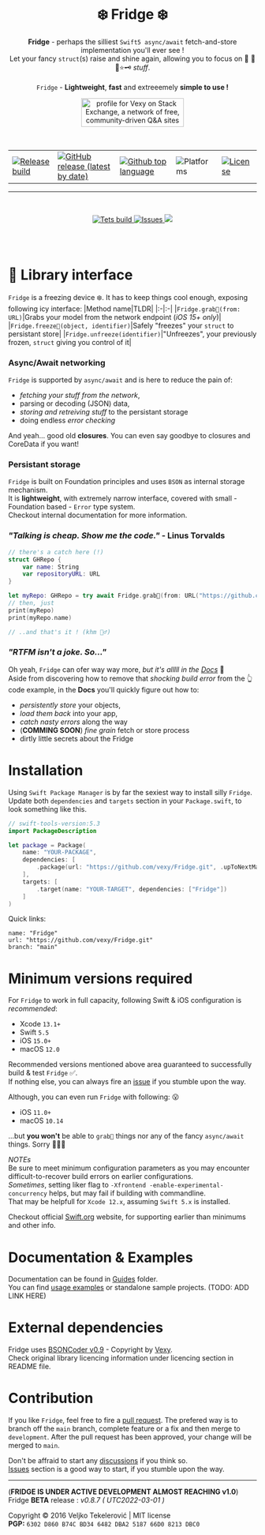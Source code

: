 <h1 align="center">
❄️ Fridge ❄️
</h1>

<p align="center">
  <b>Fridge</b> - perhaps the silliest <code>Swift5 async/await</code> fetch-and-store implementation you'll ever see !<br>
  Let your fancy <code>struct</code>(s) raise and shine again, allowing you to focus on 💬 🥊🤖⭐️🗝 <i>stuff</i>.<br><br>
  <code>Fridge</code> - <b>Lightweight</b>, <b>fast</b> and extreeemely <b>simple to use !</b>
</p>

<p align="center">
    <a href="https://stackexchange.com/users/215166"><img src="https://stackexchange.com/users/flair/215166.png?theme=clean" width="208" height="58" alt="profile for Vexy on Stack Exchange, a network of free, community-driven Q&amp;A sites" title="profile for Vexy on Stack Exchange, a network of free, community-driven Q&amp;A sites">
    </a>
</p>
<br>
<table style="width:100%">
  <!-- <tr>
    <th># HEADERS HIDDEN #</th>
  </tr> -->
  <tr style="outline: thin; vertical-align: middle">
    <td>
        <a href=https://github.com/vexy/Fridge/actions/workflows/release_workflow.yml">
            <img alt="Release build" src="https://github.com/vexy/Fridge/actions/workflows/release_workflow.yml/badge.svg">
        </a>
    </td>
    <td>
        <a href="https://github.com/vexy/Fridge/releases">
            <img alt="GitHub release (latest by date)" src="https://img.shields.io/github/v/release/vexy/Fridge?color=green&display_name=release&label=Latest%20release">
        </a>
    </td>
    <td><a href="https://github.com/vexy/Fridge/search?l=swift"><img alt="Github top language" src="https://img.shields.io/github/languages/top/vexy/Fridge"></a></td>
    <td><img alt="Platforms" src="https://img.shields.io/badge/Platform-iOS%2C%20macOS%2C%20tvOS%2C%20watchOS-blue"></td>
    <td><a href="https://github.com/vexy/Fridge/blob/master/LICENSE"><img alt="License" src="https://img.shields.io/github/license/vexy/Fridge"></a></td>
  </tr>
</table>
</p>

---

<br>
<p align="center">
  <a href="https://github.com/vexy/Fridge/actions/workflows/tests_workflow.yml">
    <img alt="Tets build" src="https://github.com/vexy/Fridge/actions/workflows/tests_workflow.yml/badge.svg">
  </a>
  <a href="https://github.com/vexy/Fridge/issues">
    <img alt="Issues" src="https://img.shields.io/github/issues/vexy/fridge">
  </a>
  <img src="https://img.shields.io/github/languages/code-size/vexy/fridge?color=g">
</p>
<br><br>

# 💠 Library interface
`Fridge` is a freezing device ❄️. It has to keep things cool enough, exposing following icy interface:
|Method name|TLDR|
|:-|:-|
|`Fridge.grab🔮(from: URL)`|Grabs your model from the network endpoint (_iOS 15+ only_)|
|`Fridge.freeze🧊(object, identifier)`|Safely "freezes" your `struct` to persistant store|
|`Fridge.unfreeze(identifier)`|"Unfreezes", your previously frozen, `struct` giving you control of it|

### Async/Await networking  
`Fridge` is supported by `async/await` and is here to reduce the pain of:
  - _fetching your stuff from the network_,
  - parsing or decoding (JSON) data,
  - _storing and retreiving stuff_ to the persistant storage
  - doing endless _error checking_

And yeah... good old **closures**. You can even say goodbye to closures and CoreData if you want!    

### Persistant storage
`Fridge` is built on Foundation principles and uses `BSON` as internal storage mechanism.   
It is **lightweight**, with extremely narrow interface, covered with small - Foundation based - `Error` type system.  
Checkout internal documentation for more information.  

### _"Talking is cheap. Show me the code."_ - Linus Torvalds

```Swift
// there's a catch here (!)
struct GHRepo {
    var name: String
    var repositoryURL: URL
}

let myRepo: GHRepo = try await Fridge.grab🔮(from: URL("https://github.com/vexy/")!)
// then, just
print(myRepo)
print(myRepo.name)

// ..and that's it ! (khm 🧟‍♂️)
```  

### _"RTFM isn't a joke. So..."_ 
Oh yeah, `Fridge` can ofer way way more, _but it's alllll in the [Docs](Guides/Usage.md)_ 🥴   
Aside from discovering how to remove that _shocking build error_ from the 👆 code example, in the **Docs** you'll quickly figure out how to:
  - *persistently store* your objects,
  - *load them back* into your app,
  - *catch nasty errors* along the way
  -  (**COMMING SOON**) _fine grain_ fetch or store process
  - dirtly little secrets about the Fridge

# Installation
Using `Swift Package Manager` is by far the sexiest way to install silly `Fridge`.  
Update both `dependencies` and `targets` section in your `Package.swift`, to look something like this.  

```Swift
// swift-tools-version:5.3
import PackageDescription

let package = Package(
    name: "YOUR-PACKAGE",
    dependencies: [
        .package(url: "https://github.com/vexy/Fridge.git", .upToNextMajor(from: "0.8.7"))
    ],
    targets: [
        .target(name: "YOUR-TARGET", dependencies: ["Fridge"])
    ]
)
```
  
Quick links:
```
name: "Fridge"
url: "https://github.com/vexy/Fridge.git"
branch: "main"
```

# Minimum versions required
For `Fridge` to work in full capacity, following Swift & iOS configuration is _recommended_:
  - Xcode `13.1+`
  - Swift `5.5`
  - iOS `15.0+`
  - macOS `12.0`
  
Recommended versions mentioned above area guaranteed to successfully build & test `Fridge` ✅.  
If nothing else, you can always fire an [issue](https://github.com/vexy/Fridge/issues) if you stumble upon the way.
  
Although, you can even run `Fridge` with following: 😮 
  - iOS `11.0+`
  - macOS `10.14`
  
...but **you won't** be able to `grab🔮` things nor any of the fancy `async/await` things. Sorry 🤷🏻‍♂️

*NOTEs*  
Be sure to meet minimum configuration parameters as you may encounter difficult-to-recover build errors on earlier configurations.  
_Sometimes_, setting liker flag to `-Xfrontend -enable-experimental-concurrency` helps, but may fail if building with commandline.  
That may be helpfull for `Xcode 12.x`, assuming `Swift 5.x` is installed.  

Checkout official [Swift.org](https://www.swift.org/) website, for supporting earlier than minimums and other info.

# Documentation & Examples
Documentation can be found in [Guides](Guides/) folder.      
You can find [usage examples](Guides/Usage.md) or standalone sample projects. (TODO: ADD LINK HERE)

# External dependencies
Fridge uses [BSONCoder v0.9](https://github.com/vexy/bsoncoder) - Copyright by [Vexy](https://github.com/vexy).  
Check original library licencing information under licencing section in README file.

# Contribution
If you like `Fridge`, feel free to fire a [pull request](https://github.com/vexy/Fridge/pulls).
The prefered way is to branch off the `main` branch, complete feature or a fix and then merge to `development`.
After the pull request has been approved, your change will be merged to `main`.  

Don't be affraid to start any [discussions](https://github.com/vexy/Fridge/discussions) if you think so.  
[Issues](https://github.com/vexy/Fridge/issues) section is a good way to start, if you stumble upon the way.  

---   
(**FRIDGE IS UNDER ACTIVE DEVELOPMENT ALMOST REACHING v1.0**)  
Fridge **BETA** release : *v0.8.7 ( UTC2022-03-01 )*

Copyright © 2016 Veljko Tekelerović | MIT license  
**PGP:** `6302 D860 B74C BD34 6482 DBA2 5187 66D0 8213 DBC0`
